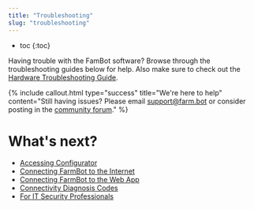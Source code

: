```yaml
---
title: "Troubleshooting"
slug: "troubleshooting"
---
```


* toc
{:toc}

Having trouble with the FamBot software? Browse through the troubleshooting guides below for help. Also make sure to check out the [Hardware Troubleshooting Guide](https://genesis.farm.bot/Extras/troubleshooting).

{%
include callout.html
type="success"
title="We're here to help"
content="Still having issues? Please email support@farm.bot or consider posting in the [community forum](https://forum.farmbot.org)."
%}


# What's next?

 * [Accessing Configurator](../FarmBot-Software/troubleshooting/accessing-configurator.md)
 * [Connecting FarmBot to the Internet](../FarmBot-Software/troubleshooting/connecting-farmbot-to-the-internet.md)
 * [Connecting FarmBot to the Web App](../FarmBot-Software/troubleshooting/connecting-farmbot-to-the-web-app.md)
 * [Connectivity Diagnosis Codes](../FarmBot-Software/troubleshooting/connectivity-codes.md)
 * [For IT Security Professionals](../FarmBot-Software/troubleshooting/for-it-security-professionals.md)
